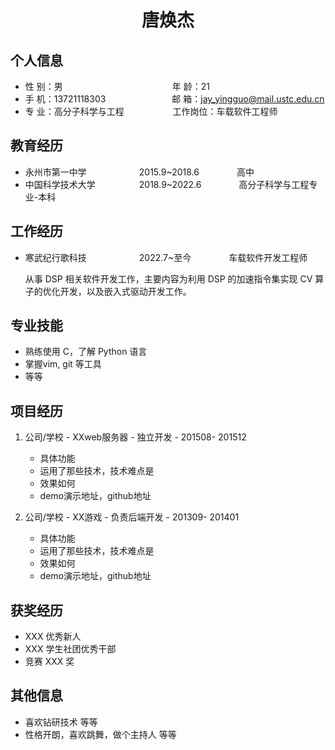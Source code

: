  <center>
     <h1>唐焕杰</h1>
 </center>

## 个人信息 

* 性 别：男&emsp;&emsp;&emsp;&emsp;&emsp;&emsp;&emsp;&emsp;&emsp;&emsp;&emsp;&emsp;&ensp;年 龄：21  
* 手 机：13721118303 &emsp;&emsp;&emsp;&emsp;&emsp;&emsp;&ensp;&ensp;  邮 箱：jay_yingguo@mail.ustc.edu.cn    
* 专 业：高分子科学与工程 &emsp;&emsp;&emsp;&emsp;&emsp; 工作岗位：车载软件工程师

## 教育经历
* 永州市第一中学&emsp;&emsp;&emsp;&emsp;&emsp;&emsp;2015.9~2018.6&emsp;&emsp;&emsp;&emsp; 高中
* 中国科学技术大学&emsp;&emsp;&emsp;&emsp;&emsp;2018.9~2022.6&emsp;&emsp;&emsp;&emsp; 高分子科学与工程专业-本科


## 工作经历      
* 寒武纪行歌科技&emsp;&emsp;&emsp;&emsp;&emsp;&emsp;2022.7~至今&emsp;&emsp;&emsp;&emsp; 车载软件开发工程师

  从事 DSP 相关软件开发工作，主要内容为利用 DSP 的加速指令集实现 CV 算子的优化开发，以及嵌入式驱动开发工作。          

## 专业技能

* 熟练使用 C，了解 Python 语言
* 掌握vim, git 等工具
* 等等

## 项目经历

1. 公司/学校 - XXweb服务器 - 独立开发 - 201508- 201512 
    * 具体功能 
    * 运用了那些技术，技术难点是
    * 效果如何
    * demo演示地址，github地址 

2. 公司/学校 - XX游戏 - 负责后端开发 - 201309- 201401 
    * 具体功能 
    * 运用了那些技术，技术难点是
    * 效果如何
    * demo演示地址，github地址 

## 获奖经历
* XXX 优秀新人
* XXX 学生社团优秀干部
* 竞赛 XXX 奖

## 其他信息 
* 喜欢钻研技术 等等
* 性格开朗，喜欢跳舞，做个主持人 等等 

